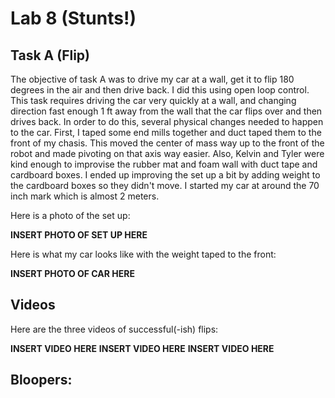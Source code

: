 # Lab 8 (Stunts!)

## Task A (Flip)

The objective of task A was to drive my car at a wall, get it to flip 180 degrees in the air and then drive back. I did this using open loop control. This task requires driving the car very quickly at a wall, and changing direction fast enough 1 ft away from the wall that the car flips over and then drives back. In order to do this, several physical changes needed to happen to the car. First, I taped some end mills together and duct taped them to the front of my chasis. This moved the center of mass way up to the front of the robot and made pivoting on that axis way easier. Also, Kelvin and Tyler were kind enough to improvise the rubber mat and foam wall  with duct tape and cardboard boxes. I ended up improving the set up a bit by adding weight to the cardboard boxes so they didn't move. I started my car at around the 70 inch mark which is almost 2 meters.  

Here is a photo of the set up: 

********INSERT PHOTO OF SET UP HERE********

Here is what my car looks like with the weight taped to the front: 

********INSERT PHOTO OF CAR HERE********

## Videos

Here are the three videos of successful(-ish) flips:

********INSERT VIDEO HERE********
********INSERT VIDEO HERE********
********INSERT VIDEO HERE********


## Bloopers:
